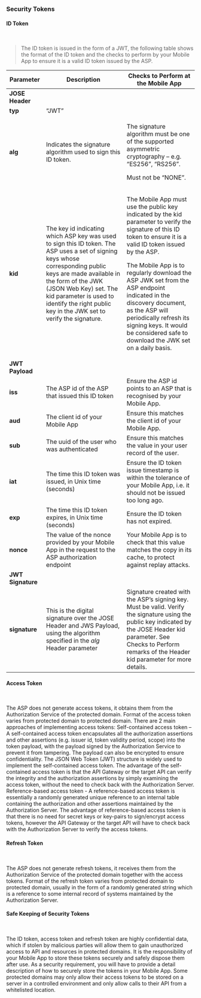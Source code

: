 ### Security Tokens

#### ID Token
<br/>

> The ID token is issued in the form of a JWT, the following table shows
> the format of the ID token and the checks to perform by your Mobile
> App to ensure it is a valid ID token issued by the ASP.

<table>
<thead>
<tr class="header">
<th>Parameter</th>
<th>Description</th>
<th>Checks to Perform at the Mobile App</th>
</tr>
</thead>
<tbody>
<tr class="odd">
<td><b>JOSE Header</td>
<td></td>
<td></td>
</tr>
<tr class="even">
<td><b>typ</td>
<td>“JWT”</td>
<td></td>
</tr>
<tr class="odd">
<td><b>alg</td>
<td>Indicates the signature algorithm used to sign this ID token.</td>
<td><p>The signature algorithm must be one of the supported asymmetric cryptography – e.g. “ES256”, “RS256”.</p>
<p>Must not be “NONE”.</p></td>
</tr>
<tr class="even">
<td><b>kid</td>
<td>The key id indicating which ASP key was used to sign this ID token. The ASP uses a set of signing keys whose corresponding public keys are made available in the form of the JWK (JSON Web Key) set. The kid parameter is used to identify the right public key in the JWK set to verify the signature.</td>
<td><p>The Mobile App must use the public key indicated by the kid parameter to verify the signature of this ID token to ensure it is a valid ID token issued by the ASP.</p>
<p>The Mobile App is to regularly download the ASP JWK set from the ASP endpoint indicated in the discovery document, as the ASP will periodically refresh its signing keys. It would be considered safe to download the JWK set on a daily basis.</p></td>
</tr>
<tr class="odd">
<td><b>JWT Payload</td>
<td></td>
<td></td>
</tr>
<tr class="even">
<td><b>iss</td>
<td>The ASP id of the ASP that issued this ID token</td>
<td>Ensure the ASP id points to an ASP that is recognised by your Mobile App.</td>
</tr>
<tr class="odd">
<td><b>aud</td>
<td>The client id of your Mobile App</td>
<td>Ensure this matches the client id of your Mobile App.</td>
</tr>
<tr class="even">
<td><b>sub</td>
<td>The uuid of the user who was authenticated</td>
<td>Ensure this matches the value in your user record of the user.</td>
</tr>
<tr class="odd">
<td><b>iat</td>
<td>The time this ID token was issued, in Unix time (seconds)</td>
<td>Ensure the ID token issue timestamp is within the tolerance of your Mobile App, i.e. it should not be issued too long ago.</td>
</tr>
<tr class="even">
<td><b>exp</td>
<td>The time this ID token expires, in Unix time (seconds)</td>
<td>Ensure the ID token has not expired.</td>
</tr>
<tr class="odd">
<td><b>nonce</td>
<td>The value of the nonce provided by your Mobile App in the request to the ASP authorization endpoint</td>
<td>Your Mobile App is to check that this value matches the copy in its cache, to protect against replay attacks.</td>
</tr>
<tr class="even">
<td><b>JWT Signature</td>
<td></td>
<td></td>
</tr>
<tr class="odd">
<td><b>signature</td>
<td>This is the digital signature over the JOSE Header and JWS Payload, using the algorithm specified in the <em>alg</em> Header parameter</td>
<td>Signature created with the ASP’s signing key. Must be valid. Verify the signature using the public key indicated by the JOSE Header kid parameter. See Checks to Perform remarks of the Header kid parameter for more details.</td>
</tr>
</tbody>
</table>

#### Access Token
<br/>

The ASP does not generate access tokens, it obtains them from the Authorization Service of the protected domain.  Format of the access token varies from protected domain to protected domain.  There are 2 main approaches of implementing access tokens: 
Self-contained access token – A self-contained access token encapsulates all the authorization assertions and other assertions (e.g. issuer id, token validity period, scope) into the token payload, with the payload signed by the Authorization Service to prevent it from tampering. The payload can also be encrypted to ensure confidentiality.  The JSON Web Token (JWT) structure is widely used to implement the self-contained access token.  The advantage of the self-contained access token is that the API Gateway or the target API can verify the integrity and the authorization assertions by simply examining the access token, without the need to check back with the Authorization Server.  
Reference-based access token -  A reference-based access token is essentially a randomly generated unique reference to an internal table containing the authorization and other assertions maintained by the Authorization Server.  The advantage of reference-based access token is that there is no need for secret keys or key-pairs to sign/encrypt access tokens, however the API Gateway or the target API will have to check back with the Authorization Server to verify the access tokens.

#### Refresh Token
<br/>

The ASP does not generate refresh tokens, it receives them from the Authorization Service of the protected domain together with the access tokens.  Format of the refresh token varies from protected domain to protected domain, usually in the form of a randomly generated string which is a reference to some internal record of systems maintained by the Authorization Server. 

#### Safe Keeping of Security Tokens
<br/>

The ID token, access token and refresh token are highly confidential data, which if stolen by malicious parties will allow them to gain unauthorized access to API and resources in protected domains.  It is the responsibility of your Mobile App to store these tokens securely and safely dispose them after use.  As a security requirement, you will have to provide a detail description of how to securely store the tokens in your Mobile App.  Some protected domains may only allow their access tokens to be stored on a server in a controlled environment and only allow calls to their API from a whitelisted location.